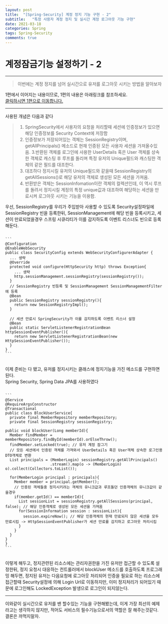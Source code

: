 ```yaml
---
layout: post
title:  "[Spring-Security] 계정 정지 기능 구현 - 2"
subtitle:   "특정 사용자 계정 정지 및 실시간 계정 로그아웃 기능 구현"
date: 2021-03-18
categories: Spring
tags: Spring-Security
comments: true
---
```


# 계정잠금기능 설정하기 - 2
---
>이번에는 계정 정지를 넘어 실시간으로 유저를 로그아웃 시키는 방법을 알아보자

1편에서 이어지는 내용이므로, 1편의 내용은 아래링크를 참조하세요.  
[클릭하시면 1편으로 이동합니다.](https://dev-gyus.github.io/spring/2021/03/16/SpringSecurity-AccountLock-2.html)  
***

사용된 개념은 다음과 같다
>1. SpringSecurity에서 사용자의 요청을 처리할때 세션에 인증정보가 있으면 해당 인증정보를 Security Context에 저장함
>2. 인증정보가 저장되어있는 객체는 SessionRegistry이며, getAllPrincipals() 메소드로 현재 인증된 모든 사용자 세션을 가져올수있음.
>3.반환된 객체를 로그인에 사용한 UserDetails 혹은 User 객체를 상속한 객체로 캐스팅 후 루프를 돌리며 특정 유저의 Unique필드와 캐스팅한 객체의 같은 필드를 대조한다.  
>4. 대조하다 정지시킬 유저의 Unique필드와 같을때 SessionRegistry의 getAllSessions()로 해당 유저의 객체로 생성된 모든 세션을 가져옴.
>5. 반환받은 객체는 SessionInfomation이란 객체의 컬렉션인데, 이 역시 루프를 돌려서 정지시킬 계정의 특정 unique값과 대조하여 해당하는 세션을 만료시켜 로그아웃 시키는 기능을 이용함.

우선, SessionRegistry를 우리가 주입받아 사용할 수 있도록 Security설정파일에 SessionRegistry 빈을 등록한뒤, SessionManagement에 해당 빈을 등록시키고, 세션이 만료되었을경우 스프링 시큐리티가 이를 감지하도록 이벤트 리스너도
빈으로 등록해둔다.  


<pre>
<code>
```
@Configuration  
@EnableWebSecurity
public class SecurityConfig extends WebSecurityConfigurerAdapter {
  ... 생략
  @Override
  protected void configure(HttpSecurity http) throws Exception{
    ... 생략
    http.sessionManagement.sessionRegistry(sessionRegistry());
  }
  // SessionRegistry 빈등록 및 SessionManagement SessionManagementFilter에 등록
  @Bean
  public SessionRegistry sessionRegistry(){
    return new SessionRegistryImpl();
  }

  // 세션 만료시 SpringSecurity가 이를 감지하도록 이벤트 리스너 설정
  @Bean
  public static ServletListenerRegistrationBean<HttpSessionEventPublisher> httpSessionEventPublisher(){
    return new ServletListenerRegistrationBean<HttpSessionEventPublisher>(new HttpSessionEventPublisher());
  }
}
```
</code>
</pre>

이제 준비는 다 됐고, 유저를 정지시키는 클래스에 정지기능을 가진 메소드를 구현하면된다.  
Spring Security, Spring Data JPA를 사용하였다
<pre>
<code>
```
@Service
@RequireArgsConstructor
@Transactional
public class BlockUserService{
  private final MemberRepository memberRepository;
  private final SessionRegistry sessionRegistry;

public void blockUser(Long memberId){
  Member findMember = memberRepository.findById(memberId).orElseThrow();
  findMember.setLocked(true); // 유저 계정 잠그기
  // 모든 세션에서 인증된 객체를 가져와서 UserDetails 혹은 User객체 상속한 로그인용 DTO객체로 변환
  List<MemberLogin> principals = (MemberLogin) sessionRegistry.getAllPrincipals()
                    .stream().map(o -> (MemberLogin) o).collect(Collectors.toList());

  for(MemberLogin principal : principals){
    Member member = principal.getMember();
    // 인증된 객체들중 정지시키려는 객체의 유니크값과 루프돌던 인증객체의 유니크값이 같을경우
    if(member.getId() == memberId){
      List<SessionInformation> sessionList = sessionRegistry.getAllSessions(principal, false); // 해당 인증객체로 생성된 모든 세션을 가져옴
      for(SessionInformation session : sessionList){
        session.expireNow(); // 해당 인증객체의 현재 만료되지 않은 세션을 모두 만료시킴 -> HttpSessionEventPublisher가 세션 만료를 감지하고 로그아웃 처리시킴
      }
    }
  }
}
}
```
</code>
</pre>



이렇게 해두고, 정지관련된 리소스에는 관리자권한을 가진 유저만 접근할 수 있도록 설정한뒤, 정지 요청시 대응하는 컨트롤러에서
blockUser 메소드를 호출하도록 프로그래밍 해두면, 정지된 유저는 다음요청에 로그아웃 처리되어 인증을 필요로 하는 리소스에 접근할때 Security설정에 의해 Login Url로 이동하지만, 이미 정지처리가 되어있기 때문에 로그인해도 LockedException 발생으로 로그인이 되지않는다.  
***
이와같이 실시간으로 유저를 밴 할수있는 기능을 구현해봤는데, 이게 가장 최선의 예제라고는 생각하지 않지만, 적어도 서비스의 필수기능으로서의 역할은 잘 해주는것같다.  
결론은 까먹지말자.

